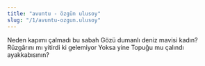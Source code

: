 ```yaml
---
title: "avuntu - özgün ulusoy"
slug: "/1/avuntu-ozgun.ulusoy"
---
```


Neden kapımı çalmadı bu sabah
Gözü dumanlı deniz mavisi kadın?
Rüzgârını mı yitirdi ki gelemiyor
Yoksa yine
Topuğu mu çalındı ayakkabısının?
